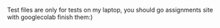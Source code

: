 Test files are only for tests on my laptop, you should go assignments site with googlecolab finish them:)
